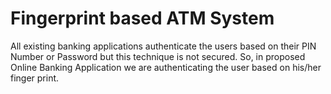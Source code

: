 # Fingerprint based ATM System
All existing banking applications authenticate the users based on their PIN Number or Password but this technique is not secured.
So, in proposed Online Banking Application we are authenticating the user based on his/her finger print.
 

